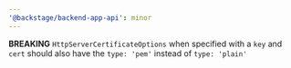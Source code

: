 ```yaml
---
'@backstage/backend-app-api': minor
---
```


**BREAKING** `HttpServerCertificateOptions` when specified with a `key` and `cert` should also have the `type: 'pem'` instead of `type: 'plain'`
